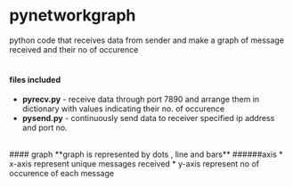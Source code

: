 # pynetworkgraph   
python code that receives data from sender and make a graph of message received and their no of occurence  
<br />  
#### files included   
* **pyrecv.py** - receive data through port 7890 and arrange them in dictionary with values indicating their no. of occurence  
* **pysend.py** - continuously send data to receiver specified ip address and port no.  
<br />  
#### graph  
**graph is represented by dots , line and bars**  
######axis  
* x-axis represent unique messages received  
* y-axis represent no of occurence of each message  
<br />

